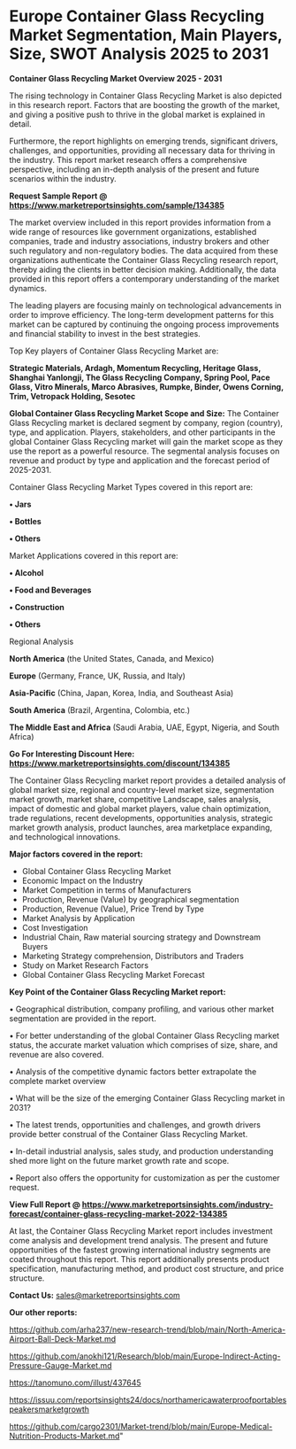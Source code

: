 # Europe Container Glass Recycling Market Segmentation, Main Players, Size, SWOT Analysis 2025 to 2031

<Strong> Container Glass Recycling Market Overview 2025 - 2031</strong>

The rising technology in Container Glass Recycling Market is also depicted in this research report. Factors that are boosting the growth of the market, and giving a positive push to thrive in the global market is explained in detail.

Furthermore, the report highlights on emerging trends, significant drivers, challenges, and opportunities, providing all necessary data for thriving in the industry. This report market research offers a comprehensive perspective, including an in-depth analysis of the present and future scenarios within the industry.

<strong>Request Sample Report @ <a href=https://www.marketreportsinsights.com/sample/134385>https://www.marketreportsinsights.com/sample/134385</a></strong>

The market overview included in this report provides information from a wide range of resources like government organizations, established companies, trade and industry associations, industry brokers and other such regulatory and non-regulatory bodies. The data acquired from these organizations authenticate the Container Glass Recycling research report, thereby aiding the clients in better decision making. Additionally, the data provided in this report offers a contemporary understanding of the market dynamics.

The leading players are focusing mainly on technological advancements in order to improve efficiency. The long-term development patterns for this market can be captured by continuing the ongoing process improvements and financial stability to invest in the best strategies.

Top Key players of Container Glass Recycling Market are:

<strong>Strategic Materials, Ardagh, Momentum Recycling, Heritage Glass, Shanghai Yanlongji, The Glass Recycling Company, Spring Pool, Pace Glass, Vitro Minerals, Marco Abrasives, Rumpke, Binder, Owens Corning, Trim, Vetropack Holding, Sesotec</strong>

<strong><b>Global Container Glass Recycling Market Scope and Size:</b></strong>
The Container Glass Recycling market is declared segment by company, region (country), type, and application. Players, stakeholders, and other participants in the global Container Glass Recycling market will gain the market scope as they use the report as a powerful resource. The segmental analysis focuses on revenue and product by type and application and the forecast period of 2025-2031.

Container Glass Recycling Market Types covered in this report are:

<strong>• Jars

• Bottles

• Others</strong>

Market Applications covered in this report are:

<strong>• Alcohol

• Food and Beverages

• Construction

• Others</strong> 

Regional Analysis

<strong>North America</strong> (the United States, Canada, and Mexico)

<strong>Europe</strong> (Germany, France, UK, Russia, and Italy)

<strong>Asia-Pacific</strong> (China, Japan, Korea, India, and Southeast Asia)

<strong>South America</strong> (Brazil, Argentina, Colombia, etc.)

<strong>The Middle East and Africa</strong> (Saudi Arabia, UAE, Egypt, Nigeria, and South Africa)

<strong>Go For Interesting Discount Here: <a href=https://www.marketreportsinsights.com/discount/134385>https://www.marketreportsinsights.com/discount/134385</a></strong>

The Container Glass Recycling market report provides a detailed analysis of global market size, regional and country-level market size, segmentation market growth, market share, competitive Landscape, sales analysis, impact of domestic and global market players, value chain optimization, trade regulations, recent developments, opportunities analysis, strategic market growth analysis, product launches, area marketplace expanding, and technological innovations.

<strong><b>Major factors covered in the report:</b></strong>
<ul>
  <li>Global Container Glass Recycling Market </li>
  <li>Economic Impact on the Industry</li>
  <li>Market Competition in terms of Manufacturers</li>
  <li>Production, Revenue (Value) by geographical segmentation</li>
  <li>Production, Revenue (Value), Price Trend by Type</li>
  <li>Market Analysis by Application</li>
  <li>Cost Investigation</li>
  <li>Industrial Chain, Raw material sourcing strategy and Downstream Buyers</li>
  <li>Marketing Strategy comprehension, Distributors and Traders</li>
  <li>Study on Market Research Factors</li>
  <li>Global Container Glass Recycling Market Forecast</li>
</ul>

<strong><b>Key Point of the Container Glass Recycling Market report:</b></strong>

• Geographical distribution, company profiling, and various other market segmentation are provided in the report.

• For better understanding of the global Container Glass Recycling market status, the accurate market valuation which comprises of size, share, and revenue are also covered.

• Analysis of the competitive dynamic factors better extrapolate the complete market overview

• What will be the size of the emerging Container Glass Recycling market in 2031?

• The latest trends, opportunities and challenges, and growth drivers provide better construal of the Container Glass Recycling Market.

• In-detail industrial analysis, sales study, and production understanding shed more light on the future market growth rate and scope.

• Report also offers the opportunity for customization as per the customer request.

<strong><b>View Full Report @ <a href=https://www.marketreportsinsights.com/industry-forecast/container-glass-recycling-market-2022-134385>https://www.marketreportsinsights.com/industry-forecast/container-glass-recycling-market-2022-134385</a></b></strong>


At last, the Container Glass Recycling Market report includes investment come analysis and development trend analysis. The present and future opportunities of the fastest growing international industry segments are coated throughout this report. This report additionally presents product specification, manufacturing method, and product cost structure, and price structure.

<strong>Contact Us:</strong>
sales@marketreportsinsights.com

<strong>Our other reports:</strong>

<a href=https://github.com/arha237/new-research-trend/blob/main/North-America-Airport-Ball-Deck-Market.md>https://github.com/arha237/new-research-trend/blob/main/North-America-Airport-Ball-Deck-Market.md</a>

<a href=https://github.com/anokhi121/Research/blob/main/Europe-Indirect-Acting-Pressure-Gauge-Market.md>https://github.com/anokhi121/Research/blob/main/Europe-Indirect-Acting-Pressure-Gauge-Market.md</a>

<a href=https://tanomuno.com/illust/437645>https://tanomuno.com/illust/437645</a>

<a href=https://issuu.com/reportsinsights24/docs/northamericawaterproofportablespeakersmarketgrowth>https://issuu.com/reportsinsights24/docs/northamericawaterproofportablespeakersmarketgrowth</a>

<a href=https://github.com/cargo2301/Market-trend/blob/main/Europe-Medical-Nutrition-Products-Market.md>https://github.com/cargo2301/Market-trend/blob/main/Europe-Medical-Nutrition-Products-Market.md</a>"
